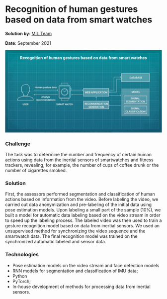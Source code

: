 # Recognition of human gestures based on data from smart watches

**Solution by**: [MIL Team](https://machine-intelligence.ru/en/mil-team)

**Date**: September 2021

![Scheme](https://github.com/ml-patterns/ml-patterns/blob/main/library/images/Recognition_of_human_gestures_based_on_data_from_smart_watches.jpeg)

### Challenge

The task was to determine the number and frequency of certain human actions using data from the inertial sensors of smartwatches and fitness trackers, revealing, for example, the number of cups of coffee drunk or the number of cigarettes smoked.

### Solution

First, the assessors performed segmentation and classification of human actions based on information from the video. Before labeling the video, we carried out data anonymization and pre-labeling of the initial data using pose estimation models. Upon labeling a small part of the sample (10%), we built a model for automatic data labeling based on the video stream in order to speed up the labeling process.
The labeled video was then used to train a gesture recognition model based on data from inertial sensors. We used an unsupervised method for synchronizing the video sequence and the smartwatch data. The final recognition model was trained on the synchronized automatic labeled and sensor data.

### Technologies

- Pose estimation models on the video stream and face detection models
- RNN models for segmentation and classification of IMU data;
- Python
- PyTorch;
- In-house development of methods for processing data from inertial sensors.
